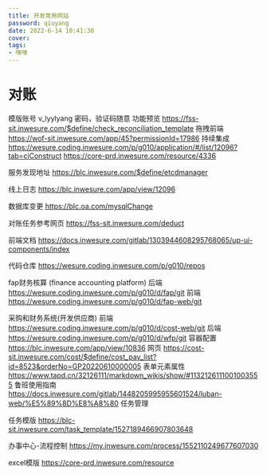 ```yaml
---
title: 开发常用网站
password: qiuyang
date: 2022-6-14 10:41:30
cover: 
tags:
- 嘿嘿
---
```

# 对账
模版账号
v_lyylyang
密码，验证码随意
功能预览
https://fss-sit.inwesure.com/$define/check_reconciliation_template
拖拽前端
https://wof-sit.inwesure.com/app/45?permissionId=17986
持续集成
https://wesure.coding.inwesure.com/p/g010/application/#/list/12096?tab=ciConstruct
https://core-prd.inwesure.com/resource/4336


服务发现地址
https://blc.inwesure.com/$define/etcdmanager

线上日志
https://blc.inwesure.com/app/view/12096

数据库变更
https://blc.oa.com/mysqlChange

对账任务参考网页
https://fss-sit.inwesure.com/deduct

前端文档
https://docs.inwesure.com/gitlab/1303944608295768065/up-ui-components/index

代码仓库
https://wesure.coding.inwesure.com/p/g010/repos

fap财务核算 (finance accounting platform)
后端
https://wesure.coding.inwesure.com/p/g010/d/fap/git
前端
https://wesure.coding.inwesure.com/p/g010/d/fap-web/git

采购和财务系统(开发供应商)
前端
https://wesure.coding.inwesure.com/p/g010/d/cost-web/git
后端
https://wesure.coding.inwesure.com/p/g010/d/wfp/git
容器配置
https://blc.inwesure.com/app/view/10836
网页
https://cost-sit.inwesure.com/cost/$define/cost_pay_list?id=8523&orderNo=GP20220610000005
表单元素属性
https://www.tapd.cn/32126111/markdown_wikis/show/#1132126111001003555
鲁班使用指南
https://docs.inwesure.com/gitlab/1448205995955601524/luban-web/%E5%89%8D%E8%A8%80
任务管理

任务模版
https://blc-sit.inwesure.com/task_template/1527189466907803648



办事中心-流程控制
https://my.inwesure.com/process/1552110249677607030


excel模版
https://core-prd.inwesure.com/resource
